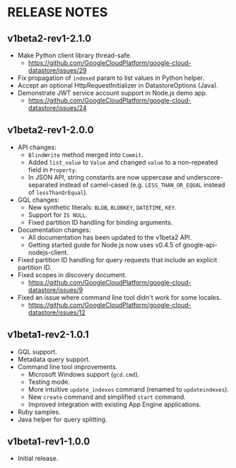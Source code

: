 RELEASE NOTES
=============

v1beta2-rev1-2.1.0
------------------
- Make Python client library thread-safe.
  - https://github.com/GoogleCloudPlatform/google-cloud-datastore/issues/29
- Fix propagation of `indexed` param to list values in Python helper.
- Accept an optional HttpRequestInitializer in DatastoreOptions (Java).
- Demonstrate JWT service account support in Node.js demo app.
  - https://github.com/GoogleCloudPlatform/google-cloud-datastore/issues/24

v1beta2-rev1-2.0.0
------------------
- API changes:
  - `BlindWrite` method merged into `Commit`.
  - Added `list_value` to `Value` and changed `value` to a non-repeated field in `Property`.
  - In JSON API, string constants are now uppercase and underscore-separated instead of camel-cased (e.g. `LESS_THAN_OR_EQUAL` instead of `lessThanOrEqual`).
- GQL changes:
  - New synthetic literals: `BLOB`, `BLOBKEY`, `DATETIME`, `KEY`.
  - Support for `IS NULL`.
  - Fixed partition ID handling for binding arguments.
- Documentation changes:
  - All documentation has been updated to the v1beta2 API.
  - Getting started guide for Node.js now uses v0.4.5 of google-api-nodejs-client.
- Fixed partition ID handling for query requests that include an explicit partition ID.
- Fixed scopes in discovery document.
  - https://github.com/GoogleCloudPlatform/google-cloud-datastore/issues/9
- Fixed an issue where command line tool didn't work for some locales.
  - https://github.com/GoogleCloudPlatform/google-cloud-datastore/issues/12

v1beta1-rev2-1.0.1
------------------
- GQL support.
- Metadata query support.
- Command line tool improvements.
  - Microsoft Windows support (`gcd.cmd`).
  - Testing mode.
  - More intuitive `update_indexes` command (renamed to `updateindexes`).
  - New `create` command and simplified `start` command.
  - Improved integration with existing App Engine applications.
- Ruby samples.
- Java helper for query splitting.

v1beta1-rev1-1.0.0
------------------
- Initial release.
